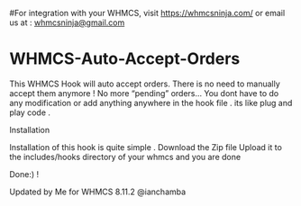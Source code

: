 #For integration with your WHMCS, visit https://whmcsninja.com/ or email us at : whmcsninja@gmail.com
# WHMCS-Auto-Accept-Orders
This WHMCS Hook will auto accept orders. There is no need to manually accept them anymore ! No more “pending” orders…
You dont have to do any modification or add anything anywhere in the hook file . its like plug and play code .

   
Installation

Installation of this hook is quite simple . Download the Zip file 
Upload it to the includes/hooks directory of your whmcs and you are done 


Done:) !

Updated by Me for WHMCS 8.11.2 @ianchamba
